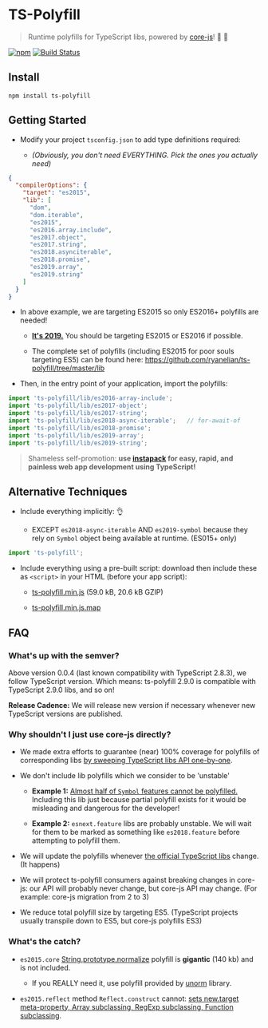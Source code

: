 # TS-Polyfill

> Runtime polyfills for TypeScript libs, powered by [core-js](https://github.com/zloirock/core-js)! :battery: :pill:

[![npm](https://img.shields.io/npm/v/ts-polyfill.svg)](https://www.npmjs.com/package/ts-polyfill) [![Build Status](https://ryanelian.visualstudio.com/ts-polyfill/_apis/build/status/ryanelian.ts-polyfill?branchName=master)](https://ryanelian.visualstudio.com/ts-polyfill/_build/latest?definitionId=3&branchName=master)

## Install

`npm install ts-polyfill`

## Getting Started

- Modify your project `tsconfig.json` to add type definitions required:

  - *(Obviously, you don't need EVERYTHING. Pick the ones you actually need)*

```json
{
  "compilerOptions": {
    "target": "es2015",
    "lib": [
      "dom",
      "dom.iterable",
      "es2015",
      "es2016.array.include",
      "es2017.object",
      "es2017.string",
      "es2018.asynciterable",
      "es2018.promise",
      "es2019.array",
      "es2019.string"
    ]
  }
}
```

- In above example, we are targeting ES2015 so only ES2016+ polyfills are needed!

  - **[It's 2019.](https://www.microsoft.com/en-us/windowsforbusiness/end-of-windows-7-support)** You should be targeting ES2015 or ES2016 if possible.

  - The complete set of polyfills (including ES2015 for poor souls targeting ES5) can be found here: https://github.com/ryanelian/ts-polyfill/tree/master/lib

- Then, in the entry point of your application, import the polyfills:

```ts
import 'ts-polyfill/lib/es2016-array-include';
import 'ts-polyfill/lib/es2017-object';
import 'ts-polyfill/lib/es2017-string';
import 'ts-polyfill/lib/es2018-async-iterable';   // for-await-of
import 'ts-polyfill/lib/es2018-promise';
import 'ts-polyfill/lib/es2019-array';
import 'ts-polyfill/lib/es2019-string';
```

> Shameless self-promotion: **use [instapack](https://github.com/ryanelian/instapack) for easy, rapid, and painless web app development using TypeScript!**

## Alternative Techniques

- Include everything implicitly: :ok_hand:

  - EXCEPT `es2018-async-iterable` AND `es2019-symbol` because they rely on `Symbol` object being available at runtime. (ES015+ only)

```ts
import 'ts-polyfill';
```

- Include everything using a pre-built script: download then include these as `<script>` in your HTML (before your app script):

  - [ts-polyfill.min.js](https://github.com/ryanelian/ts-polyfill/raw/master/dist/ts-polyfill.min.js) (59.0 kB, 20.6 kB GZIP)

  - [ts-polyfill.min.js.map](https://github.com/ryanelian/ts-polyfill/raw/master/dist/ts-polyfill.min.js.map) 

## FAQ

### What's up with the semver?

Above version 0.0.4 (last known compatibility with TypeScript 2.8.3), we follow TypeScript version. Which means: ts-polyfill 2.9.0 is compatible with TypeScript 2.9.0 libs, and so on!

**Release Cadence:** We will release new version if necessary whenever new TypeScript versions are published.

### Why shouldn't I just use core-js directly?

- We made extra efforts to guarantee (near) 100% coverage for polyfills of corresponding libs [by sweeping TypeScript libs API one-by-one](https://github.com/ryanelian/ts-polyfill/blob/master/src/es2015-core.ts).

- We don't include lib polyfills which we consider to be 'unstable'

  - **Example 1:** [Almost half of `Symbol` features cannot be polyfilled.](http://kangax.github.io/compat-table/es6) Including this lib just because partial polyfill exists for it would be misleading and dangerous for the developer!

  - **Example 2:** `esnext.feature` libs are probably unstable. We will wait for them to be marked as something like `es2018.feature` before attempting to polyfill them.

- We will update the polyfills whenever [the official TypeScript libs](https://github.com/Microsoft/TypeScript/tree/master/lib) change. (It happens)

- We will protect ts-polyfill consumers against breaking changes in core-js: our API will probably never change, but core-js API may change. (For example: core-js migration from 2 to 3)

- We reduce total polyfill size by targeting ES5. (TypeScript projects usually transpile down to ES5, but core-js polyfills ES3)

### What's the catch?

- `es2015.core` [String.prototype.normalize](https://developer.mozilla.org/en-US/docs/Web/JavaScript/Reference/Global_Objects/String/normalize) polyfill is **gigantic** (140 kb) and is not included.

    - If you REALLY need it, use polyfill provided by [unorm](https://github.com/walling/unorm) library.

- `es2015.reflect` method `Reflect.construct` cannot: [sets new.target meta-property, Array subclassing, RegExp subclassing, Function subclassing](http://kangax.github.io/compat-table/es6/#test-Reflect).
